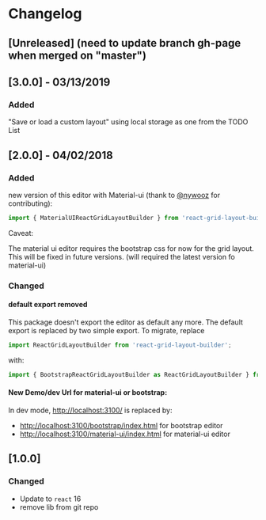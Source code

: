# Changelog

## [Unreleased] (need to update branch gh-page when merged on "master")

## [3.0.0] - 03/13/2019

### Added
"Save or load a custom layout" using local storage as one from the TODO List

## [2.0.0] - 04/02/2018

### Added

new version of this editor with Material-ui (thank to [@nywooz](https://github.com/nywooz) for contributing):

```javascript
import { MaterialUIReactGridLayoutBuilder } from 'react-grid-layout-builder';
```

Caveat: 

The material ui editor requires the bootstrap css for now for the grid layout. This will be fixed in future versions. (will required the latest version fo material-ui)


### Changed

#### default export removed

This package doesn't export the editor as default any more. The default export is replaced by two simple export. To migrate, replace 

```javascript
import ReactGridLayoutBuilder from 'react-grid-layout-builder';
```

with:

```javascript
import { BootstrapReactGridLayoutBuilder as ReactGridLayoutBuilder } from 'react-grid-layout-builder';
```

#### New Demo/dev Url for material-ui or bootstrap:

In dev mode, [http://localhost:3100/](http://localhost:3100/) is replaced by:

- [http://localhost:3100/bootstrap/index.html](http://localhost:3100/bootstrap/index.html) for bootstrap editor
- [http://localhost:3100/material-ui/index.html](http://localhost:3100/material-ui/index.html) for material-ui editor


## [1.0.0]

### Changed

- Update to `react` 16
- remove lib from git repo

